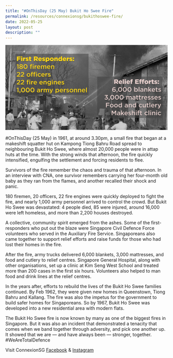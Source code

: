 ```yaml
---
title: "#OnThisDay (25 May) Bukit Ho Swee Fire"
permalink: /resources/connexionsg/bukithoswee-fire/
date: 2022-05-25
layout: post
description: ""
---
```

![](/images/connexionsg/2022/bukit%20ho%20swee%20fire.png)

#OnThisDay (25 May) in 1961, at around 3.30pm, a small fire that began at a makeshift squatter hut on Kampong Tiong Bahru Road spread to neighbouring Bukit Ho Swee, where almost 20,000 people were in attap huts at the time. With the strong winds that afternoon, the fire quickly intensified, engulfing the settlement and forcing residents to flee.

Survivors of the fire remember the chaos and trauma of that afternoon. In an interview with CNA, one survivor remembers carrying her four-month old baby as they ran from the flames, and another recalled their shock and panic.

180 firemen, 20 officers, 22 fire engines were quickly deployed to fight the fire, and nearly 1,000 army personnel arrived to control the crowd. But Bukit Ho Swee was devastated: 4 people died, 85 were injured, around 16,000 were left homeless, and more than 2,200 houses destroyed.

A collective, community spirit emerged from the ashes. Some of the first-responders who put out the blaze were Singapore Civil Defence Force volunteers who served in the Auxiliary Fire Service. Singaporeans also came together to support relief efforts and raise funds for those who had lost their homes in the fire.

After the fire, army trucks delivered 6,000 blankets, 3,000 mattresses, and food and cutlery to relief centres. Singapore General Hospital, along with other organisations, set up a clinic at Kim Seng West School and treated more than 200 cases in the first six hours. Volunteers also helped to man food and drink lines at the relief centres.

In the years after, efforts to rebuild the lives of the Bukit Ho Swee families continued. By Feb 1962, they were given new homes in Queenstown, Tiong Bahru and Kallang. The fire was also the impetus for the government to build safer homes for Singaporeans. So by 1967, Bukit Ho Swee was developed into a new residential area with modern flats.

The Bukit Ho Swee fire is now known by many as one of the biggest fires in Singapore. But it was also an incident that demonstrated a tenacity that comes when we band together through adversity, and pick one another up. It showed that we are — and have always been — stronger, together. #WeAreTotalDefence


Visit ConnexionSG [Facebook](https://www.facebook.com/ConnexionSG) & [Instagram](https://www.instagram.com/connexionsg/)